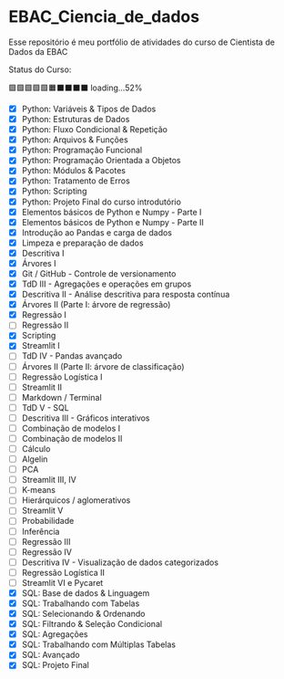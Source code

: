 # EBAC_Ciencia_de_dados
Esse repositório é meu portfólio de atividades do curso de Cientista de Dados da EBAC 

Status do Curso: 

🟩🟩🟩🟩🟩:orange_square:⬛⬛⬛⬛ loading...52%

- [x] Python: Variáveis & Tipos de Dados
- [x] Python: Estruturas de Dados
- [x] Python: Fluxo Condicional & Repetição
- [x] Python: Arquivos & Funções
- [x] Python: Programação Funcional
- [x] Python: Programação Orientada a Objetos
- [x] Python: Módulos & Pacotes
- [x] Python: Tratamento de Erros
- [x] Python: Scripting
- [x] Python: Projeto Final do curso introdutório
- [x] Elementos básicos de Python e Numpy - Parte I
- [x] Elementos básicos de Python e Numpy - Parte II
- [x] Introdução ao Pandas e carga de dados
- [x] Limpeza e preparação de dados
- [x] Descritiva I
- [x] Árvores I
- [x] Git / GitHub - Controle de versionamento
- [x] TdD III - Agregações e operações em grupos
- [x] Descritiva II - Análise descritiva para resposta contínua
- [x] Árvores II (Parte I: árvore de regressão)
- [x] Regressão I
- [ ] Regressão II
- [x] Scripting
- [x] Streamlit I
- [ ] TdD IV - Pandas avançado
- [ ] Árvores II (Parte II: árvore de classificação)
- [ ] Regressão Logística I
- [ ] Streamlit II
- [ ] Markdown / Terminal
- [ ] TdD V - SQL
- [ ] Descritiva III - Gráficos interativos
- [ ] Combinação de modelos I
- [ ] Combinação de modelos II
- [ ] Cálculo
- [ ] Algelin
- [ ] PCA
- [ ] Streamlit III, IV
- [ ] K-means
- [ ] Hierárquicos / aglomerativos
- [ ] Streamlit V
- [ ] Probabilidade
- [ ] Inferência
- [ ] Regressão III
- [ ] Regressão IV
- [ ] Descritiva IV - Visualização de dados categorizados
- [ ] Regressão Logística II
- [ ] Streamlit VI e Pycaret
- [x] SQL: Base de dados & Linguagem
- [x] SQL: Trabalhando com Tabelas
- [x] SQL: Selecionando & Ordenando
- [x] SQL: Filtrando & Seleção Condicional
- [x] SQL: Agregações
- [x] SQL: Trabalhando com Múltiplas Tabelas
- [x] SQL: Avançado
- [x] SQL: Projeto Final
